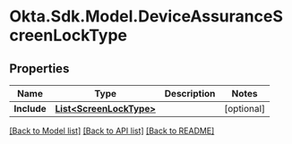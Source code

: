 # Okta.Sdk.Model.DeviceAssuranceScreenLockType

## Properties

Name | Type | Description | Notes
------------ | ------------- | ------------- | -------------
**Include** | [**List&lt;ScreenLockType&gt;**](ScreenLockType.md) |  | [optional] 

[[Back to Model list]](../README.md#documentation-for-models) [[Back to API list]](../README.md#documentation-for-api-endpoints) [[Back to README]](../README.md)

